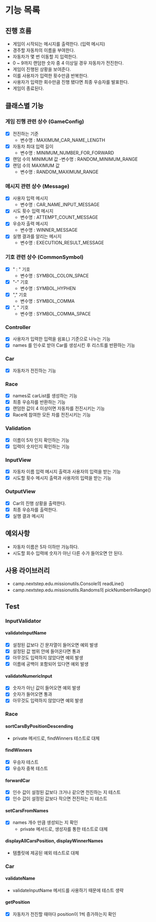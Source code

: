 # 기능 목록

## 진행 흐름

- 게임이 시작되는 메시지를 출력한다. (입력 메시지)
- 경주할 자동차의 이름을 부여한다.
- 자동차가 몇 번 이동할 지 입력한다.
- 0 ~ 9까지 랜덤한 숫자 중 4 이상일 경우 자동차가 전진한다.
- 게임이 진행된 상황을 보여준다.
- 이를 사용자가 입력한 횟수만큼 반복한다.
- 사용자가 입력한 회수만큼 진행 됐다면 최종 우승자를 발표한다.
- 게임이 종료된다.

## 클래스별 기능

### 게임 진행 관련 상수 (GameConfig)

- [x] 전진하는 기준
    - 변수명 : MAXIMUM_CAR_NAME_LENGTH
- [x] 자동차 최대 입력 길이
    - 변수명 : MINIMUM_NUMBER_FOR_FORWARD
- [x] 랜덤 수의 MINIMUM 값
  -변수명 : RANDOM_MINIMUM_RANGE
- [x] 랜덤 수의 MAXIMUM 값
    - 변수명 : RANDOM_MAXIMUM_RANGE

### 메시지 관련 상수 (Message)

- [x] 사용자 입력 메시지
    - 변수명 : CAR_NAME_INPUT_MESSAGE
- [x] 시도 횟수 입력 메시지
    - 변수명 : ATTEMPT_COUNT_MESSAGE
- [x] 우승자 출력 메시지
    - 변수명 : WINNER_MESSAGE
- [x] 실행 결과를 알리는 메시지
    - 변수명 : EXECUTION_RESULT_MESSAGE

### 기호 관련 상수 (CommonSymbol)

- [x] " : " 기호
    - 변수명 : SYMBOL_COLON_SPACE
- [x] "-" 기호
    - 변수명 : SYMBOL_HYPHEN
- [x] "," 기호
    - 변수명 : SYMBOL_COMMA
- [x] ", " 기호
    - 변수명 : SYMBOL_COMMA_SPACE

### Controller

- [x] 사용자가 입력한 입력을 쉼표(,) 기준으로 나누는 기능
- [x] names 를 인수로 받아 Car를 생성시킨 후 리스트를 반환하는 기능

### Car

- [x] 자동차가 전진하는 기능

### Race

- [x] names로 carList를 생성하는 기능
- [x] 최종 우승자를 반환하는 기능
- [x] 랜덤한 값이 4 이상이면 자동차를 전진시키는 기능
- [x] Race에 참여한 모든 차를 전진시키는 기능

### Validation

- [x] 이름이 5자 인지 확인하는 기능
- [x] 입력이 숫자인지 확인하는 기능

### InputView

- [x] 자동차 이름 입력 메시지 출력과 사용자의 입력을 받는 기능
- [x] 시도할 횟수 메시지 출력과 사용자의 입력을 받는 기능

### OutputView

- [x] Car의 진행 상황을 출력한다.
- [x] 최종 우승자를 출력한다.
- [x] 실행 결과 메시지

## 예외사항

- 자동차 이름은 5자 이하만 가능하다.
- 시도할 회수 입력에 숫자가 아닌 다른 수가 들어오면 안 된다.

## 사용 라이브러리

- camp.nextstep.edu.missionutils.Console의 readLine()
- camp.nextstep.edu.missionutils.Randoms의 pickNumberInRange()

## Test

### InputValidator

#### validateInputName

- [x] 설정된 값보다 긴 문자열이 들어오면 예외 발생
- [x] 설정된 값 범위 안에 들어온다면 통과
- [x] 아무것도 입력하지 않았다면 예외 발생
- [x] 이름에 공백이 포함되어 있다면 예외 발생

#### validateNumericInput

- [x] 숫자가 아닌 값이 들어오면 예외 발생
- [x] 숫자가 들어오면 통과
- [x] 아무것도 입력하지 않았다면 예외 발생

### Race

#### sortCarsByPositionDescending

- private 메서드로, findWinners 테스트로 대체

#### findWinners

- [x] 우승자 테스트
- [x] 우승자 중복 테스트

#### forwardCar

- [x] 인수 값이 설정된 값보다 크거나 같으면 전진하는 지 테스트
- [x] 인수 값이 설정된 값보다 작으면 전진하는 지 테스트

#### setCarsFromNames

- [x] names 개수 만큼 생성되는 지 확인
    - private 메서드로, 생성자를 통한 테스트로 대체

#### displayAllCarsPosition, displayWinnerNames

- 템플릿에 제공된 예외 테스트로 대체

### Car

#### validateName

- validateInputName 메서드를 사용하기 때문에 테스트 생략

#### getPosition

- [x] 자동차가 전진할 때마다 position이 1씩 증가하는지 확인
